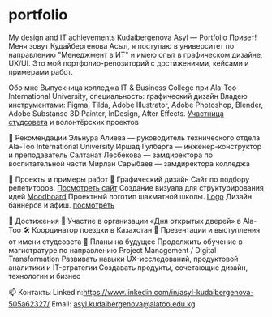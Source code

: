 # portfolio
My design and IT achievements
Kudaibergenova Asyl — Portfolio
Привет! Меня зовут Кудайбергенова Асыл, я поступаю в университет по направлению "Менеджмент в ИТ" и имею опыт в графическом дизайне, UX/UI. Это мой портфолио-репозиторий с достижениями, кейсами и примерами работ.

Обо мне
Выпускница колледжа IT & Business College при Ala-Too International University, специальность: графический дизайн 
Владею инструментами: Figma, Tilda, Adobe Illustrator, Adobe Photoshop, Blender, Adobe Substanse 3D Painter, InDesign, After Effects.
[Участница студсовета](itBUS.jpg) и волонтёрских проектов

🧾 Рекомендации
Эльнура Алиева — руководитель технического отдела Ala-Too International University
Иршад Гулбарга — инженер-конструктор и преподаватель
Салтанат Лесбекова — замдиректора по воспитательной части
Мирлан Сарыбаев — замдиректора колледжа

📂 Проекты и примеры работ
🎨 Графический дизайн
Сайт по подбору репетиторов.
[Посмотреть сайт](работагруппсайт.png)
Создание визуала для структурирования идей [Moodboard](мудборд.pdf)
Проектный логотип шахматной школы. [Logo](заданиелогошахматы.pdf)
Дизайн баннеров и афиш. [посмотреть](постерыкконцертам.pdf) 	

🌟 Достижения
🧠 Участие в организации «Дня открытых дверей» в Ala-Too
🛠️ Координатор поездки в Казахстан
🎤 Презентации и выступления от имени студсовета
🧠 Планы на будущее
Продолжить обучение в магистратуре по направлению Project Management / Digital Transformation
Развивать навыки UX-исследований, продуктовой аналитики и IT-стратегии
Создавать продукты, сочетающие дизайн, технологии и бизнес

📫 Контакты
LinkedIn:https://www.linkedin.com/in/asyl-kudaibergenova-505a62327/ 
Email: asyl.kudaibergenova@alatoo.edu.kg

